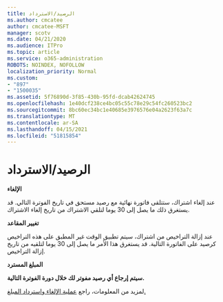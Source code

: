 ```yaml
---
title: الرصيد/الاسترداد
ms.author: cmcatee
author: cmcatee-MSFT
manager: scotv
ms.date: 04/21/2020
ms.audience: ITPro
ms.topic: article
ms.service: o365-administration
ROBOTS: NOINDEX, NOFOLLOW
localization_priority: Normal
ms.custom:
- "897"
- "1500035"
ms.assetid: 5f76890d-3f85-430b-95fd-dcab42624745
ms.openlocfilehash: 1e40dcf238ce4bc05c55c78e29c54fc260523bc2
ms.sourcegitcommit: 8bc60ec34bc1e40685e3976576e04a2623f63a7c
ms.translationtype: MT
ms.contentlocale: ar-SA
ms.lasthandoff: 04/15/2021
ms.locfileid: "51815854"
---
```

# <a name="creditrefund"></a>الرصيد/الاسترداد

**الإلغاء**
  
عند إلغاء اشتراك، ستتلقى فاتورة نهائية مع رصيد مستحق في تاريخ الفوترة التالي. قد يستغرق ذلك ما يصل إلى 30 يوما لتلقي الاشتراك من تاريخ إلغاء الاشتراك.
  
**تغيير المقاعد**
  
عند إزالة التراخيص من اشتراك، سيتم تطبيق الوقت غير المطبق على هذه التراخيص كرصيد على الفاتورة التالية. قد يستغرق هذا الأمر ما يصل إلى 30 يوما لتلقيه من تاريخ إزالة التراخيص.

**المبلغ المسترد**

**سيتم إرجاع أي رصيد مفوتر لك خلال دورة الفوترة التالية.**

لمزيد من المعلومات، راجع [عملية الإلغاء واسترداد المبلغ.](https://docs.microsoft.com/microsoft-365/commerce/subscriptions/cancel-your-subscription?view=o365-worldwide) 
